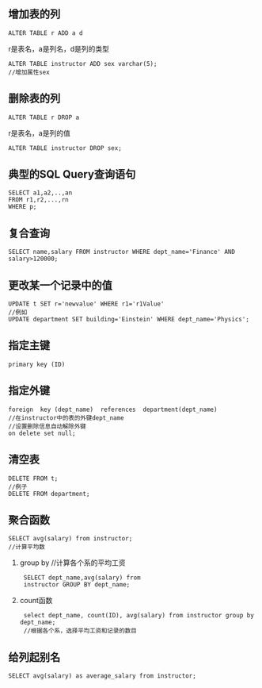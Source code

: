 ## 增加表的列
    ALTER TABLE r ADD a d
r是表名，a是列名，d是列的类型   

    ALTER TABLE instructor ADD sex varchar(5);
    //增加属性sex
## 删除表的列
    ALTER TABLE r DROP a
r是表名，a是列的值   

    ALTER TABLE instructor DROP sex;
## 典型的SQL Query查询语句
    SELECT a1,a2,..,an
    FROM r1,r2,...,rn
    WHERE p;
## 复合查询    
    SELECT name,salary FROM instructor WHERE dept_name='Finance' AND salary>120000;
## 更改某一个记录中的值
    UPDATE t SET r='newvalue' WHERE r1='r1Value'
    //例如
    UPDATE department SET building='Einstein' WHERE dept_name='Physics';
## 指定主键
    primary key (ID)
## 指定外键
    foreign  key (dept_name)  references  department(dept_name)
    //在instructor中的表的外键dept_name
    //设置删除信息自动解除外键
    on delete set null;
## 清空表
    DELETE FROM t;
    //例子
    DELETE FROM department;    
## 聚合函数
    SELECT avg(salary) from instructor;
    //计算平均数
1. group by
    //计算各个系的平均工资   


        SELECT dept_name,avg(salary) from
        instructor GROUP BY dept_name; 
2. count函数   


        select dept_name, count(ID), avg(salary) from instructor group by   dept_name;       
        //根据各个系，选择平均工资和记录的数目
## 给列起别名
    SELECT avg(salary) as average_salary from instructor;
